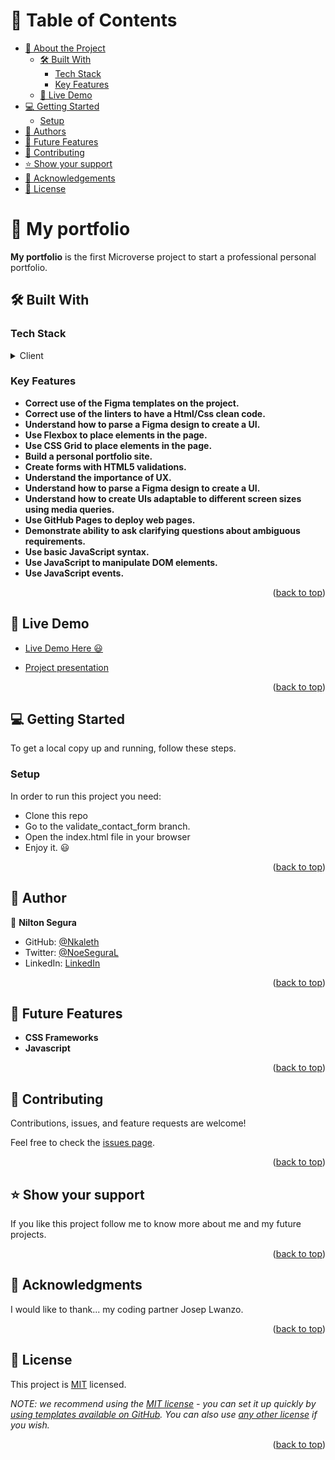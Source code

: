 <!-- TABLE OF CONTENTS -->

# 📗 Table of Contents

- [📖 About the Project](#about-project)
  - [🛠 Built With](#built-with)
    - [Tech Stack](#tech-stack)
    - [Key Features](#key-features)
  - [🚀 Live Demo](#live-demo)
- [💻 Getting Started](#getting-started)
  - [Setup](#setup)
- [👥 Authors](#authors)
- [🔭 Future Features](#future-features)
- [🤝 Contributing](#contributing)
- [⭐️ Show your support](#support)
- [🙏 Acknowledgements](#acknowledgements)
- [📝 License](#license)

<!-- PROJECT DESCRIPTION -->

# 📖 My portfolio <a name="about-project"></a>


**My portfolio** is the first Microverse project to start a professional personal portfolio.

## 🛠 Built With <a name="built-with"></a>

### Tech Stack <a name="tech-stack"></a>


<details>
  <summary>Client</summary>
  <ul>
    <li><a href="https://html.com/">Html</a></li>
    <li><a href="https://developer.mozilla.org/en-US/docs/Web/CSS">Css</a></li>
    <li><a href="https://www.figma.com/">Figma</a></li>
  </ul>
</details>

<!-- Features -->

### Key Features <a name="key-features"></a>


- **Correct use of the Figma templates on the project.**
- **Correct use of the linters to have a Html/Css clean code.**
- **Understand how to parse a Figma design to create a UI.**
- **Use Flexbox to place elements in the page.**
- **Use CSS Grid to place elements in the page.**
- **Build a personal portfolio site.**
- **Create forms with HTML5 validations.**
- **Understand the importance of UX.**
- **Understand how to parse a Figma design to create a UI.**
- **Understand how to create UIs adaptable to different screen sizes using media queries.**
- **Use GitHub Pages to deploy web pages.**
- **Demonstrate ability to ask clarifying questions about ambiguous requirements.**
- **Use basic JavaScript syntax.**
- **Use JavaScript to manipulate DOM elements.**
- **Use JavaScript events.**



<p align="right">(<a href="#readme-top">back to top</a>)</p>

<!-- LIVE DEMO -->

## 🚀 Live Demo <a name="live-demo"></a>

- [Live Demo Here 😃](https://nkaleth.github.io/My-portfolio/)

- [Project presentation](https://www.loom.com/share/3775af48e28044be9d03a132100fe8a0)

<p align="right">(<a href="#readme-top">back to top</a>)</p>

<!-- GETTING STARTED -->

## 💻 Getting Started <a name="getting-started"></a>


To get a local copy up and running, follow these steps.

### Setup

In order to run this project you need:

- Clone this repo
- Go to the validate_contact_form branch.
- Open the index.html file in your browser
- Enjoy it. 😃

<p align="right">(<a href="#readme-top">back to top</a>)</p>

<!-- AUTHORS -->

## 👥 Author <a name="author"></a>


👤 **Nilton Segura**

- GitHub: [@Nkaleth](https://github.com/Nkaleth)
- Twitter: [@NoeSeguraL](https://twitter.com/NoeSeguraL)
- LinkedIn: [LinkedIn](https://linkedin.com/in/nseguralu)

<p align="right">(<a href="#readme-top">back to top</a>)</p>


<!-- FUTURE FEATURES -->

## 🔭 Future Features <a name="future-features"></a>

- **CSS Frameworks**
- **Javascript**

<p align="right">(<a href="#readme-top">back to top</a>)</p>

<!-- CONTRIBUTING -->

## 🤝 Contributing <a name="contributing"></a>

Contributions, issues, and feature requests are welcome!

Feel free to check the [issues page](../../issues/).

<p align="right">(<a href="#readme-top">back to top</a>)</p>

<!-- SUPPORT -->

## ⭐️ Show your support <a name="support"></a>


If you like this project follow me to know more about me and my future projects.

<p align="right">(<a href="#readme-top">back to top</a>)</p>

<!-- ACKNOWLEDGEMENTS -->

## 🙏 Acknowledgments <a name="acknowledgements"></a>


I would like to thank... my coding partner Josep Lwanzo.

<p align="right">(<a href="#readme-top">back to top</a>)</p>

<!-- LICENSE -->

## 📝 License <a name="license"></a>

This project is [MIT](/MIT.md) licensed.

_NOTE: we recommend using the [MIT license](https://choosealicense.com/licenses/mit/) - you can set it up quickly by [using templates available on GitHub](https://docs.github.com/en/communities/setting-up-your-project-for-healthy-contributions/adding-a-license-to-a-repository). You can also use [any other license](https://choosealicense.com/licenses/) if you wish._

<p align="right">(<a href="#readme-top">back to top</a>)</p>
